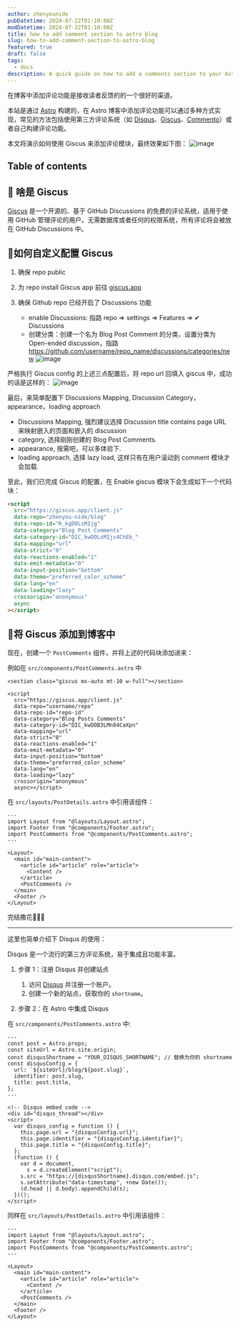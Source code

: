 ```yaml
---
author: zhenyounide
pubDatetime: 2024-07-22T01:10:00Z
modDatetime: 2024-07-22T01:10:00Z
title: how to add comment section to astro blog
slug: how-to-add-comment-section-to-astro-blog
featured: true
draft: false
tags:
  - docs
description: A quick guide on how to add a comments section to your Astro blog
---
```


在博客中添加评论功能是接收读者反馈的的一个很好的渠道。

本站是通过 [Astro](https://astro.build/) 构建的，在 Astro 博客中添加评论功能可以通过多种方式实现，常见的方法包括使用第三方评论系统（如 [Disqus](https://disqus.com/)、[Giscus](<(https://giscus.app)>)、[Commento](https://commento.io/)）或者自己构建评论功能。

本文将演示如何使用 Giscus 来添加评论模块，最终效果如下图：
![image](../../assets/images/comment.png)

## Table of contents

## 👀 啥是 Giscus

[Giscus](https://giscus.app) 是一个开源的、基于 GitHub Discussions 的免费的评论系统，适用于使用 GitHub 管理评论的用户。无需数据库或者任何的权限系统，所有评论将会被放在 GitHub Discussions 中。

## 🧐如何自定义配置 Giscus

1. 确保 repo public
2. 为 repo install Giscus app
   前往 [giscus.app](https://github.com/apps/giscus)

3. 确保 Github repo 已经开启了 Discussions 功能
   - enable Discussions: 指路 repo => settings => Features => ✔ Discussions
   - 创建分类：创建一个名为 Blog Post Comment 的分类，设置分类为 Open-ended discussion，指路 https://github.com/username/repo_name/discussions/categories/new
     ![image](../../assets/images/comment-cate.png)

严格执行 Giscus config 的上述三点配置后，将 repo url 回填入 giscus 中，成功的话是这样的：
![image](../../assets/images/comment-config.png)

最后，来简单配置下 Discussions Mapping, Discussion Category，appearance，loading approach

- Discussions Mapping, 强烈建议选择 Discussion title contains page URL 来映射嵌入的页面和嵌入的 discussion
- category, 选择刚刚创建的 Blog Post Comments.
- appearance, 按需吧，可以多体验下.
- loading approach, 选择 lazy load, 这样只有在用户滚动到 comment 模块才会加载.

至此，我们已完成 Giscus 的配置，在 Enable giscus 模块下会生成如下一个代码块：

```html
<script
  src="https://giscus.app/client.js"
  data-repo="zhenyou-nide/blog"
  data-repo-id="R_kgDOLsMIjg"
  data-category="Blog Post Comments"
  data-category-id="DIC_kwDOLsMIjs4ChEb_"
  data-mapping="url"
  data-strict="0"
  data-reactions-enabled="1"
  data-emit-metadata="0"
  data-input-position="bottom"
  data-theme="preferred_color_scheme"
  data-lang="en"
  data-loading="lazy"
  crossorigin="anonymous"
  async
></script>
```

## 🛫将 Giscus 添加到博客中

现在，创建一个 `PostComments` 组件，并将上述的代码块添加进来：

例如在 `src/components/PostComments.astro` 中

```astro
<section class="giscus mx-auto mt-10 w-full"></section>

<script
  src="https://giscus.app/client.js"
  data-repo="username/repo"
  data-repo-id="repo-id"
  data-category="Blog Posts Comments"
  data-category-id="DIC_kwDOB3LMn84CaXpn"
  data-mapping="url"
  data-strict="0"
  data-reactions-enabled="1"
  data-emit-metadata="0"
  data-input-position="bottom"
  data-theme="preferred_color_scheme"
  data-lang="en"
  data-loading="lazy"
  crossorigin="anonymous"
  async></script>
```

在 `src/layouts/PostDetails.astro` 中引用该组件：

```astro
---
import Layout from "@layouts/Layout.astro";
import Footer from "@components/Footer.astro";
import PostComments from "@components/PostComments.astro";
---

<Layout>
  <main id="main-content">
    <article id="article" role="article">
      <Content />
    </article>
    <PostComments />
  </main>
  <Footer />
</Layout>
```

完结撒花🎇🎇🎇

---

这里也简单介绍下 Disqus 的使用：

Disqus 是一个流行的第三方评论系统，易于集成且功能丰富。

1. 步骤 1：注册 Disqus 并创建站点

   1. 访问 [Disqus](https://disqus.com/) 并注册一个账户。
   2. 创建一个新的站点，获取你的 `shortname`。

2. 步骤 2：在 Astro 中集成 Disqus

在 `src/components/PostComments.astro` 中:

```astro
---
const post = Astro.props;
const siteUrl = Astro.site.origin;
const disqusShortname = "YOUR_DISQUS_SHORTNAME"; // 替换为你的 shortname
const disqusConfig = {
  url: `${siteUrl}/blog/${post.slug}`,
  identifier: post.slug,
  title: post.title,
};
---

<!-- Disqus embed code -->
<div id="disqus_thread"></div>
<script>
  var disqus_config = function () {
    this.page.url = "{disqusConfig.url}";
    this.page.identifier = "{disqusConfig.identifier}";
    this.page.title = "{disqusConfig.title}";
  };
  (function () {
    var d = document,
      s = d.createElement("script");
    s.src = "https://{disqusShortname}.disqus.com/embed.js";
    s.setAttribute("data-timestamp", +new Date());
    (d.head || d.body).appendChild(s);
  })();
</script>
```

同样在 `src/layouts/PostDetails.astro` 中引用该组件：

```astro
---
import Layout from "@layouts/Layout.astro";
import Footer from "@components/Footer.astro";
import PostComments from "@components/PostComments.astro";
---

<Layout>
  <main id="main-content">
    <article id="article" role="article">
      <Content />
    </article>
    <PostComments />
  </main>
  <Footer />
</Layout>
```
